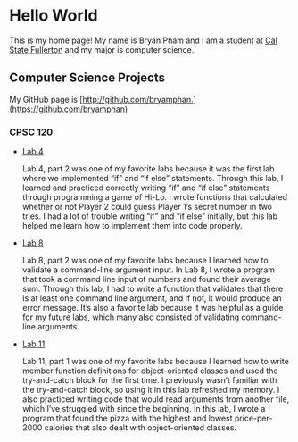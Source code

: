 # Hello World

This is my home page! My name is Bryan Pham and I am a student at [Cal State Fullerton](http://www.fullerton.edu/) and my major is computer science.

## Computer Science Projects

My GitHub page is [http://github.com/bryamphan.](https://github.com/bryamphan)

### CPSC 120

* [Lab 4](https://github.com/cpsc-fall-2023/cpsc-120-lab-04-bryan-trace)

    Lab 4, part 2 was one of my favorite labs because it was the first lab where we implemented “if” and “if else” statements. Through this lab, I learned and practiced correctly writing “if” and “if else” statements through programming a game of Hi-Lo. I wrote functions that calculated whether or not Player 2 could guess Player 1’s secret number in two tries. I had a lot of trouble writing “if” and “if else” initially, but this lab helped me learn how to implement them into code properly. 

* [Lab 8](https://github.com/cpsc-fall-2023/cpsc-120-lab-08-bryan-and-tom)

    Lab 8, part 2 was one of my favorite labs because I learned how to validate a command-line argument input. In Lab 8, I wrote a program that took a command line input of numbers and found their average sum. Through this lab, I had to write a function that validates that there is at least one command line argument, and if not, it would produce an error message. It’s also a favorite lab because it was helpful as a guide for my future labs, which many also consisted of validating command-line arguments. 

* [Lab 11](https://github.com/cpsc-fall-2023/cpsc-120-lab-11-thomas-and-bryan)

    Lab 11, part 1 was one of my favorite labs because I learned how to write member function definitions for object-oriented classes and used the try-and-catch block for the first time. I previously wasn’t familiar with the try-and-catch block, so using it in this lab refreshed my memory. I also practiced writing code that would read arguments from another file, which I’ve struggled with since the beginning. In this lab, I wrote a program that found the pizza with the highest and lowest price-per-2000 calories that also dealt with object-oriented classes.
